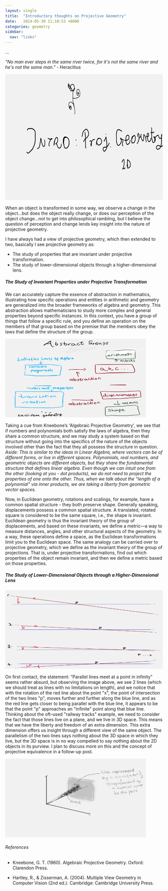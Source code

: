 ```yaml
---
layout: single
title:  "Introductory thoughts on Projective Geometry"
date:   2024-05-30 11:10:53 +0000
categories: geometry
sidebar:
  nav: "links"
---
```

...

*"No man ever steps in the same river twice, for it's not the same river and he's not the same man."* - Heraclitus

<img src="/title_proj_geo.png" alt="projective geometry" width="600" height="400" />

When an object is transformed in some way, we observe a change in the object…but does the object really change, or does our perception of the object change…not to get into philosophical rambling, but I believe the question of perception and change lends key insight into the nature of projective geometry.

I have always had a view of projective geometry, which then extended to two, basically I see projective geometry as:

- The study of properties that are invariant under projective transformation.
- The study of lower-dimensional objects through a higher-dimensional lens.

##### The Study of Invariant Properties under Projective Transformation

We can accurately capture the essence of abstraction in mathematics, illustrating how specific operations and entities in arithmetic and geometry are generalized into the broader frameworks of algebra and geometry. This abstraction allows mathematicians to study more complex and general properties beyond specific instances. In this context, you have a group of things that follow a specific rule, and you define an operation on the members of that group based on the premise that the members obey the laws that define the structure of the group.

<img src="/abstract.png" alt="abstract" width="450" height="250" />

Taking a cue from Kneebone’s 'Algebraic Projective Geometry', we see that if numbers and polynomials both satisfy the laws of algebra, then they share a common structure, and we may study a system based on that structure without going into the specifics of the nature of the objects involved other than the fact that they all possess the structure in question.
*Aside: This is similar to the ideas in Linear Algebra, where vectors can be of different forms, or live in different spaces. Polynomials, real numbers, and geometric objects are different objects, but they share the fundamental structure that defines linear algebra. Even though we can intuit one from the other (looking at you - dot products), we do not need to project the properties of one onto the other. Thus, when we talk about the “length of a polynomial” via inner products, we are taking a liberty from geometric vector spaces.*

Now, in Euclidean geometry, rotations and scalings, for example, have a common spatial structure - they both preserve shape. Generally speaking, displacements possess a common spatial structure. A translated, rotated square is considered to be the same square, i.e., the shape is invariant. Euclidean geometry is thus the invariant theory of the group of displacements, and based on these invariants, we define a metric—a way to measure distances, angles, and other structural aspects of the geometry. In a way, these operations define a space, as the Euclidean transformations limit you to the Euclidean space. The same analogy can be carried over to projective geometry, which we define as the invariant theory of the group of projections. That is, under projective transformations, find out which properties of the object remain invariant, and then we define a metric based on those properties.

##### The Study of Lower-Dimensional Objects through a Higher-Dimensional Lens

<img src="/parallel.png" alt="parralel" width="650" height="250" />

On first contact, the statement: “Parallel lines meet at a point in infinity” seems rather absurd, but observing the image above, we see 2 lines (which we should treat as lines with no limitations on length), and we notice that with the rotation of the red line about the point "x", the point of intersection of the two lines "p", moves further and further along the blue line, and as the red line gets closer to being parallel with the blue line, it appears to be that the point "p" approaches an "infinite" point along that blue line. Thinking about the oft-used "railway tracks" example, we need to consider the fact that those lines live on a plane, and we live in 3D space. This means that we have the liberty and freedom of an extra dimension. This extra dimension offers us insight through a different view of the same object. The parallelism of the two lines says nothing about the 3D space in which they live, but the 3D space is in no way compelled to say nothing about the 2D objects in its purview.
I plan to discuss more on this and the concept of projective equivalence in a follow-up post.

<img src="/projtwod.png" alt="projtwod" width="450" height="250" />


###### References
- Kneebone, G. T. (1960). Algebraic Projective Geometry. Oxford: Clarendon Press.

- Hartley, R., & Zisserman, A. (2004). Multiple View Geometry in Computer Vision (2nd ed.). Cambridge: Cambridge University Press.